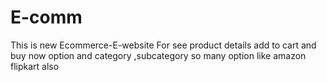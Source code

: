 # E-comm
This is new Ecommerce-E-website For see product details add to cart and buy now option and category ,subcategory so many option like amazon flipkart also
